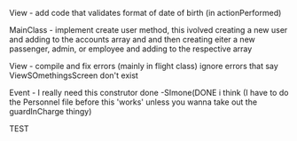 View - add code that validates format of date of birth (in actionPerformed)

MainClass - implement create user method, this ivolved creating a new user and adding to the accounts array and and then creating eiter a new passenger, admin, or employee and adding to the respective array

View - compile and fix errors (mainly in flight class) ignore errors that say ViewSOmethingsScreen don't exist

Event - I really need this construtor done -SImone(DONE i think (I have to do the Personnel file before this 'works' unless you wanna take out the guardInCharge thingy) 


TEST